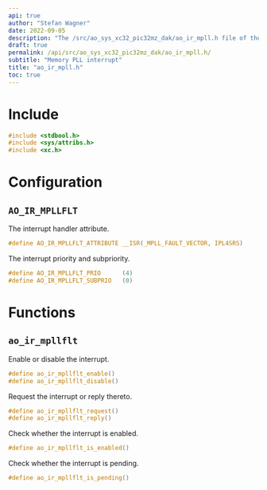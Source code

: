 ```yaml
---
api: true
author: "Stefan Wagner"
date: 2022-09-05
description: "The /src/ao_sys_xc32_pic32mz_dak/ao_ir_mpll.h file of the ao real-time operating system."
draft: true
permalink: /api/src/ao_sys_xc32_pic32mz_dak/ao_ir_mpll.h/
subtitle: "Memory PLL interrupt"
title: "ao_ir_mpll.h"
toc: true
---
```


# Include

```c
#include <stdbool.h>
#include <sys/attribs.h>
#include <xc.h>
```

# Configuration

## `AO_IR_MPLLFLT`

The interrupt handler attribute.

```c
#define AO_IR_MPLLFLT_ATTRIBUTE __ISR(_MPLL_FAULT_VECTOR, IPL4SRS)
```

The interrupt priority and subpriority.

```c
#define AO_IR_MPLLFLT_PRIO      (4)
#define AO_IR_MPLLFLT_SUBPRIO   (0)
```

# Functions

## `ao_ir_mpllflt`

Enable or disable the interrupt.

```c
#define ao_ir_mpllflt_enable()
#define ao_ir_mpllflt_disable()
```

Request the interrupt or reply thereto.

```c
#define ao_ir_mpllflt_request()
#define ao_ir_mpllflt_reply()
```

Check whether the interrupt is enabled.

```c
#define ao_ir_mpllflt_is_enabled()
```

Check whether the interrupt is pending.

```c
#define ao_ir_mpllflt_is_pending()
```
